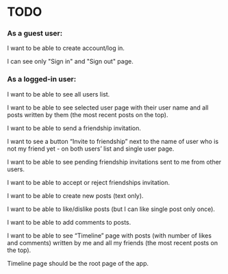 # TODO

### As a guest user:

I want to be able to create account/log in.

I can see only "Sign in" and "Sign out" page.

### As a logged-in user:

I want to be able to see all users list.

I want to be able to see selected user page with their user name and all posts written by them (the most recent posts on
the top).

I want to be able to send a friendship invitation.

I want to see a button “Invite to friendship” next to the name of user who is not my friend yet - on both users’ list
and single user page.

I want to be able to see pending friendship invitations sent to me from other users.

I want to be able to accept or reject friendships invitation.

I want to be able to create new posts (text only).

I want to be able to like/dislike posts (but I can like single post only once).

I want to be able to add comments to posts.

I want to be able to see “Timeline” page with posts (with number of likes and comments) written by me and all my
friends (the most recent posts on the top).

Timeline page should be the root page of the app.
